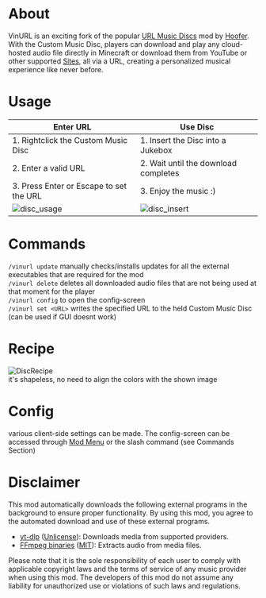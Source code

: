 # About

VinURL is an exciting fork of the popular [URL Music Discs](https://modrinth.com/mod/url-music-discs) mod by [Hoofer](https://github.com/HooferDevelops). 
With the Custom Music Disc, players can download and play any cloud-hosted audio file directly in Minecraft or download
them from YouTube or other supported [Sites](https://github.com/yt-dlp/yt-dlp/blob/master/supportedsites.md), all via a URL, creating a personalized musical experience like never before.

# Usage

| **Enter URL**                            | **Use Disc**                                |
|------------------------------------------|---------------------------------------------|
| 1. Rightclick the Custom Music Disc      | 1. Insert the Disc into a Jukebox           |
| 2. Enter a valid URL                     | 2. Wait until the download completes        |
| 3. Press Enter or Escape to set the URL  | 3. Enjoy the music :)                       |
| ![disc_usage](docs/assets/enter_url.gif) | ![disc_insert](docs/assets/insert_disc.gif) |


# Commands

`/vinurl update` manually checks/installs updates for all the external executables that are required for the mod \
`/vinurl delete` deletes all downloaded audio files that are not being used at that moment for the player\
`/vinurl config` to open the config-screen \
`/vinurl set <URL>` writes the specified URL to the held Custom Music Disc (can be used if GUI doesnt work)

# Recipe

![DiscRecipe](https://cdn.modrinth.com/data/cached_images/92d30d4bd4cc1aa6a1294d50d2a0127b568380b5.png) \
it's shapeless, no need to align the colors with the shown image

# Config

various client-side settings can be made. The config-screen can be accessed through [Mod Menu](https://modrinth.com/mod/modmenu) or the slash command (see
Commands Section)

# Disclaimer

This mod automatically downloads the following external programs in the background to ensure proper functionality. By using this mod, you agree to the automated download and use of these external programs.

- [yt-dlp](https://github.com/yt-dlp/yt-dlp) ([Unlicense](https://github.com/yt-dlp/yt-dlp/blob/master/LICENSE)): Downloads media from supported providers.
- [FFmpeg binaries](https://github.com/Tyrrrz/FFmpegBin) ([MIT](https://github.com/Tyrrrz/FFmpegBin/blob/master/license.txt)): Extracts audio from media files.

Please note that it is the sole responsibility of each user to comply with applicable copyright laws and the terms of service of any music provider when using this mod. The developers of this mod do not assume any liability for unauthorized use or violations of such laws and regulations.